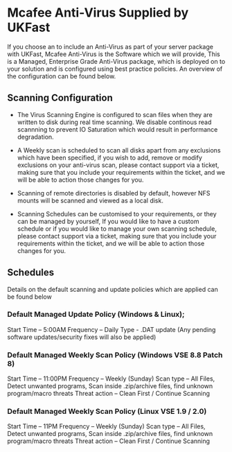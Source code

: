 # Mcafee Anti-Virus Supplied by UKFast

If you choose an to include an Anti-Virus as part of your server package with UKFast, Mcafee Anti-Virus is the Software which we will provide, This is a Managed, Enterprise Grade Anti-Virus package, which is deployed on to your solution and is configured using best practice policies. An overview of the configuration can be found below.


## Scanning Configuration

* The Virus Scanning Engine is configured to scan files when they are written to disk during real time scanning. We disable continous read scannning to prevent IO Saturation which would result in performance degradation.

* A Weekly scan is scheduled to scan all disks apart from any exclusions which have been specified, if  you wish to add, remove or modify exclusions on your anti-virus scan, please contact support via a ticket, making sure that you include your requirements within the ticket, and we will be able to action those changes for you.

* Scanning of remote directories is disabled by default, however NFS mounts will be scanned and viewed as a local disk.

* Scanning Schedules can be customised to your requirements, or they can be managed by yourself, If you would like to have a custom schedule or if you would like to manage your own scanning schedule, please contact support via a ticket, making sure that you include your requirements within the ticket, and we will be able to action those changes for you.


## Schedules

Details on the default scanning and update policies which are applied can be found below

### Default Managed Update Policy (Windows & Linux);
Start Time – 5:00AM
Frequency – Daily
Type - .DAT update (Any pending software updates/security fixes will also be applied)

### Default Managed Weekly Scan Policy (Windows VSE 8.8 Patch 8)
Start Time – 11:00PM
Frequency – Weekly (Sunday)
Scan type – All Files, Detect unwanted programs, Scan inside .zip/archive files, find unknown program/macro threats
Threat action – Clean First / Continue Scanning

### Default Managed Weekly Scan Policy (Linux VSE 1.9 / 2.0)
Start Time – 11PM
Frequency – Weekly (Sunday)
Scan type – All Files, Detect unwanted programs, Scan inside .zip/archive files, find unknown program/macro threats
Threat action – Clean First / Continue Scanning


